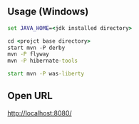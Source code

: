 ## Usage (Windows)
```bat
set JAVA_HOME=<jdk installed directory>

cd <projct base directory>
start mvn -P derby
mvn -P flyway
mvn -P hibernate-tools

start mvn -P was-liberty
```

## Open URL
<http://localhost:8080/>

